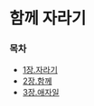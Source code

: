 # 함께 자라기
### 목차
* [1장.자라기](https://github.com/dh3183/Booktionary/blob/main/함께%20자라기/contents/자라기.md)
* [2장.함께](https://github.com/dh3183/Booktionary/blob/main/함께%20자라기/contents/함께.md)
* [3장.애자일](https://github.com/dh3183/Booktionary/blob/main/함께%20자라기/contents/애자일.md)
